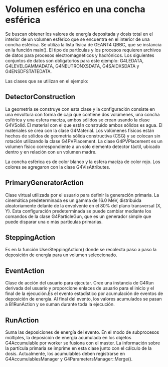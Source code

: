 # Volumen esférico en una concha esférica

Se buscan obtener los valores de energía depositada y dosis total en el interior de un volumen esférico que se encuentra en el interior de una concha esférica. Se utiliza la lista física de GEANT4 QBBC, que se instancia en la función main(). El tipo de partículas y los procesos requieren archivos de datos para procesos electromagnéticos y hadrónicos. Los siguientes conjuntos de datos son obligatorios para este ejemplo: G4LEDATA, G4LEVELGAMMADATA, G4NEUTRONXSDATA, G4SAIDXSDATA y G4ENSDFSTATEDATA.

Las clases que se utilizan en el ejemplo:
 
## DetectorConstruction
La geometría se construye con esta clase y la configuración consiste en una envoltura con forma de caja que contiene dos volúmenes, una concha esférica y una esfera maciza, ambos sólidos se crean usando la clase G4VSolid. El material con el que están construido ambos sólidos es agua. El materiales se crea con la clase G4Material. Los volúmenes físicos están hechos de sólidos de geometría sólida constructiva (CSG) y se colocan sin rotación utilizando la clase G4PVPlacement. La clase G4PVPlacement es un volumen físico correspondiente a un solo elemento detector táctil, ubicado dentro y en relación con un volumen madre.
    
La concha esférica es de color blanco y la esfera maciza de color rojo.  Los colores se agregaron con la clase G4VisAttributes.

## PrimaryGeneratorAction
Clase virtual utilizada por el usuario para definir la generación primaria. La cinemática predeterminada es un gamma de 16.0 MeV, distribuida aleatoriamente delante de la envolvente en el 80\% del plano transversal (X, Y). Esta configuración predeterminada se puede cambiar mediante los comandos de la clase G4ParticleGun, que es un generador simple que puede disparar una o más partículas primarias.

## SteppingAction
Es en la función UserSteppingAction() donde se recolecta paso a paso la deposición de energía para un volumen seleccionado.

## EventAction
Clase de acción del usuario para ejecutar. Cree una instancia de G4Run derivada del usuario y proporcione enlaces de usuario para el inicio y el final de la ejecución.Es el evento estadístico por acumulación de eventos de deposición de energía. Al final del evento, los valores acumulados se pasan a B1RunAction y se suman durante toda la ejecución.

## RunAction 
Suma las deposiciones de energía del evento. En el modo de subprocesos múltiples, la deposición de energía acumulada en los objetos G4Accumulable por worker se fusiona con el master. La información sobre la partícula primaria se imprime en esta clase junto con el cálculo de la dosis. Actualmente, los acumulables deben registrarse en G4AccumulablesManager y G4ParametersManager::Merge().
